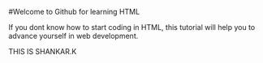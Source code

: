 #Welcome to Github for learning HTML

If you dont know how to start coding in HTML, this tutorial will help you to advance yourself in web development.


THIS IS SHANKAR.K
